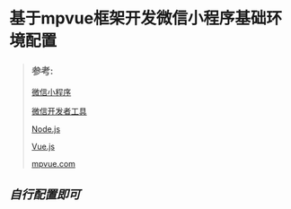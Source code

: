 # 基于mpvue框架开发微信小程序基础环境配置

>  ### 参考:
>
>  [微信小程序](https://mp.weixin.qq.com/cgi-bin/wx)
>
>  [微信开发者工具](https://developers.weixin.qq.com/miniprogram/dev/devtools/download.html)
>
>  [Node.js](http://nodejs.cn/)
>
>  [Vue.js](https://cn.vuejs.org/)
>
>  [mpvue.com](http://mpvue.com/)

## *自行配置即可*
